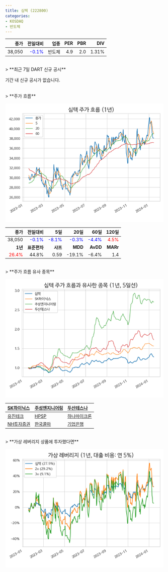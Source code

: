```yaml
---
title: 심텍 (222800)
categories:
- KOSDAQ
- 반도체
---
```


|**종가**|**전일대비**|**업종**|**PER**|**PBR**|**DIV**|
|-------:|-----------:|-------:|------:|------:|------:|
|38,050|<span style="color: blue">-0.1%</span>|반도체|4.9|2.0|1.31%|

<!-- more -->

<br>
> **최근 7일 DART 신규 공시<a id="dart"></a>**

기간 내 신규 공시가 없습니다.

<br>
> **주가 흐름<a id="price"></a>**

![222800](/assets/images/stock/222800.png)

|**종가**|**전일대비**|**5일**|**20일**|**60일**|**120일**|
|-------:|-----------:|------:|-------:|-------:|--------:|
| 38,050 | <span style="color: blue">-0.1%</span> | <span style="color: blue">-8.1%</span> | <span style="color: blue">-0.3%</span> | <span style="color: blue">-4.4%</span> | <span style="color: red">4.5%</span> |
|**1년**|**표준편차**|**샤프**|**MDD**|**AvDD**|**MARr**|
| <span style="color: red">26.4%</span> | 44.8% | 0.59 | -19.1% | -6.4% | 1.4 |

<br>
> **주가 흐름 유사 종목<a id="corr"></a>**

![222800](/assets/images/stock/222800_corr.png)

| [SK하이닉스](/000660/) | [주성엔지니어링](/036930/) | [두산테스나](/131970/) |
|:---------------------------------------|:---------------------------------------|:---------------------------------------|
| [유진테크](/084370/) | [HPSP](/403870/) | [하나마이크론](/067310/) |
| [NH투자증권](/005940/) | [한국콜마](/161890/) | [기업은행](/024110/) |

<br>
> **가상 레버리지 상품에 투자했다면<a id="2x"></a>**

![222800](/assets/images/stock/222800_2x.png)

[^corr]: 상관계수를 이용하여 분석하였습니다.